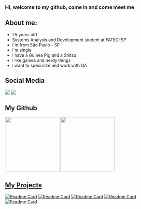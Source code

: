 ### Hi, welcome to my github, come in and come meet me

## About me:

  - 25 years old
  - Systems Analysis and Development student at FATEC-SP
  - I'm from São Paulo - SP
  - I'm single
  - I have a Guinea Pig and a Shitzu
  - I like games and nerdy things
  - I want to specialize and work with QA
  
## **Social Media**

<div>
<a href="https://instagram.com/_krazeman" target="_blank"><img src="https://img.shields.io/badge/-Instagram-%23E4405F?style=for-the-badge&logo=instagram&logoColor=white" target="_blank"></a>
<a href="https://www.linkedin.com/in/lhnl007hm" target="_blank"><img src="https://img.shields.io/badge/-LinkedIn-%230077B5?style=for-the-badge&logo=linkedin&logoColor=white" target="_blank"></a>   
</div>

## **My Github**

<div>
<a href="https://github.com/lhnl007hm">
<img height="180em" src="https://github-readme-stats.vercel.app/api/top-langs/?username=lhnl007hm&layout=compact&langs_count=7&theme=dracula"/>
<img height="180em" src="https://github-readme-stats.vercel.app/api?username=lhnl007hm&show_icons=true&theme=dracula"/>
</div>

## **My Projects**
  
[![Readme Card](https://github-readme-stats.vercel.app/api/pin/?username=lhnl007hm&repo=Tik-Tok-Project&theme=dracula)](https://github.com/anuraghazra/github-readme-stats)
[![Readme Card](https://github-readme-stats.vercel.app/api/pin/?username=lhnl007hm&repo=Tik-Tok-Project&theme=dracula)](https://github.com/anuraghazra/github-readme-stats)
[![Readme Card](https://github-readme-stats.vercel.app/api/pin/?username=lhnl007hm&repo=Tik-Tok-Project&theme=dracula)](https://github.com/anuraghazra/github-readme-stats)
[![Readme Card](https://github-readme-stats.vercel.app/api/pin/?username=lhnl007hm&repo=Tik-Tok-Project&theme=dracula)](https://github.com/anuraghazra/github-readme-stats)
[![Readme Card](https://github-readme-stats.vercel.app/api/pin/?username=lhnl007hm&repo=Tik-Tok-Project&theme=dracula)](https://github.com/anuraghazra/github-readme-stats)
